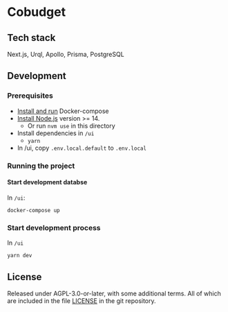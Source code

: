 # Cobudget

## Tech stack

Next.js, Urql, Apollo, Prisma, PostgreSQL

## Development

### Prerequisites

- [Install and run](https://docs.docker.com/compose/install/) Docker-compose
- [Install Node.js](https://nodejs.org/en/) version >= 14.
  - Or run `nvm use` in this directory
- Install dependencies in `/ui`
  - `yarn`
- In /ui, copy `.env.local.default` to `.env.local`

### Running the project

#### Start development databse

In `/ui`:

```
docker-compose up
```

### Start development process

In `/ui`

```
yarn dev
```

## License

Released under AGPL-3.0-or-later, with some additional terms. All of which are included in the file [LICENSE](LICENSE) in the git repository.
